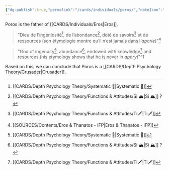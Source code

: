 ```yaml
---
{"dg-publish":true,"permalink":"/cards/individuals/poros/","noteIcon":"","created":"2023-01-21T15:04:52.299+01:00","updated":"2023-04-18T12:35:38.716+02:00"}
---
```


Poros is the father of [[CARDS/Individuals/Eros\|Eros]]. 

> "Dieu de l’ingéniosité[^2], de l’abondance[^3], doté de savoirs[^4] et de ressources (son étymologie montre qu’il n’est jamais dans l’*aporie*)"[^1]

> "God of ingenuity[^2], abundance[^3], endowed with knowledge[^4] and resources (his etymology shows that he is never in *apory*)"^1

Based on this, we can conclude that Poros is a [[CARDS/Depth Psychology Theory/Crusader\|Crusader]]. 

[^1]: [[SOURCES/Contents/Eros & Thanatos - IFP\|Eros & Thanatos - IFP]]
[^2]: [[CARDS/Depth Psychology Theory/Systematic 🔧\|Systematic 🔧]]
[^3]: [[CARDS/Depth Psychology Theory/Functions & Attitudes/Si 🏔️\|Si 🏔️]] ? 
[^4]: [[CARDS/Depth Psychology Theory/Functions & Attitudes/Ti🗡️\|Ti🗡️]]